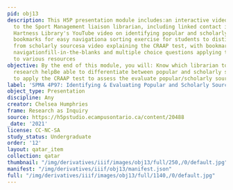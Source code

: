 ```yaml
---
pid: obj13
description: This H5P presentation module includes:an interactive video introduction
  to the Sport Management liaison librarian, including linked contact informationthe
  Hartness Library's YouTube video on identifying popular and scholarly sources, with
  bookmarks for easy navigationa sorting exercise for students to distinguish popular
  from scholarly sourcesa video explaining the CRAAP test, with bookmarks for easy
  navigationfill-in-the-blanks and multiple choice questions applying the CRAAP test
  to various resources
objective: By the end of this module, you will: Know which librarian to contact for
  research helpBe able to differentiate between popular and scholarly sourcesBe able
  to apply the CRAAP test to assess the evaluate popular/scholarly sources
label: 'SPMA 4P97: Identifying & Evaluating Popular and Scholarly Sources'
object_type: Presentation
discipline: Any
creator: Chelsea Humphries
frame: Research as Inquiry
source: https://h5pstudio.ecampusontario.ca/content/20488
_date: '2021'
license: CC-NC-SA
study_status: Undergraduate
order: '12'
layout: qatar_item
collection: qatar
thumbnail: "/img/derivatives/iiif/images/obj13/full/250,/0/default.jpg"
manifest: "/img/derivatives/iiif/obj13/manifest.json"
full: "/img/derivatives/iiif/images/obj13/full/1140,/0/default.jpg"
---
```

